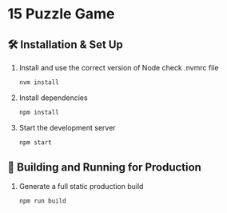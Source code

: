 # 15 Puzzle Game

## 🛠 Installation & Set Up

1. Install and use the correct version of Node check .nvmrc file 

   ```sh
   nvm install
   ```

2. Install dependencies

   ```sh
   npm install
   ```

3. Start the development server

   ```sh
   npm start
   ```

## 🚀 Building and Running for Production

1. Generate a full static production build

   ```sh
   npm run build
   ```



